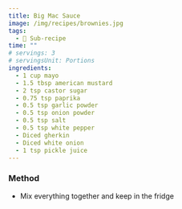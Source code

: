 ```yaml
---
title: Big Mac Sauce
image: /img/recipes/brownies.jpg
tags:
  - 🥫 Sub-recipe
time: ""
# servings: 3
# servingsUnit: Portions
ingredients:
  - 1 cup mayo
  - 1.5 tbsp american mustard
  - 2 tsp castor sugar
  - 0.75 tsp paprika
  - 0.5 tsp garlic powder
  - 0.5 tsp onion powder
  - 0.5 tsp salt
  - 0.5 tsp white pepper
  - Diced gherkin
  - Diced white onion
  - 1 tsp pickle juice
---
```

### Method

* Mix everything together and keep in the fridge
